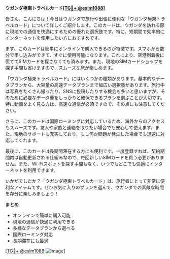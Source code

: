 **ウガンダ極東トラベルカード[[TG💪+ @esim1088](https://t.me/s/esim1088)]**

皆さん、こんにちは！今日はウガンダで旅行や出張に便利な「ウガンダ極東トラベルカード」について詳しくご紹介します。このカードは、ウガンダを訪れる際に現地での通信を快適にするための優れた選択肢です。特に、短期間で効率的にインターネットを使用したい方におすすめです。

まず、このカードは簡単にオンラインで購入できるのが特徴です。スマホから数分で申し込みができて、すぐに使用可能になります。これにより、空港到着後に慌ててSIMカードを探さなくても済みます。また、現地のSIMカードショップを探す手間も省けますので、スムーズな旅が楽しめます。

「ウガンダ極東トラベルカード」にはいくつかの種類があります。基本的なデータプランから、大容量の高速データプランまで幅広い選択肢があります。旅行中は写真をたくさん撮ったり、SNSに投稿したりする機会も多いと思いますが、そのために必要なデータ量をしっかりと確保できるプランを選ぶことが大切です。特に動画をよく見る方は、高速な通信が必須ですので、その点にも注意してください。

さらに、このカードは国際ローミングに対応しているため、海外からのアクセスもスムーズです。友人や家族と連絡を取りたい場合でも安心して使えます。また、現地のサポートも充実しており、もし何か問題が発生した場合でも迅速に対応してくれます。

最後に、このカードは長期間滞在する方にも便利です。一度登録すれば、契約期間内は自動更新される仕組みなので、毎回新しいSIMカードを買う必要がありません。また、Wi-Fiスポットを探す手間もなく、いつでもどこでも快適にインターネットを利用できます。

いかがでしたか？「ウガンダ極東トラベルカード」は、旅行者にとって非常に便利なアイテムです。ぜひお気に入りのプランを選んで、ウガンダでの素敵な時間を存分に楽しみましょう！

**まとめ**
- オンラインで簡単に購入可能
- 現地の通信が快適に利用できる
- 多様なデータプランから選べる
- 国際ローミング対応
- 長期滞在にも最適

[[TG💪+ @esim1088](https://t.me/s/esim1088) ![Image](https://i.postimg.cc/Y0z9fWf4/image.png)]